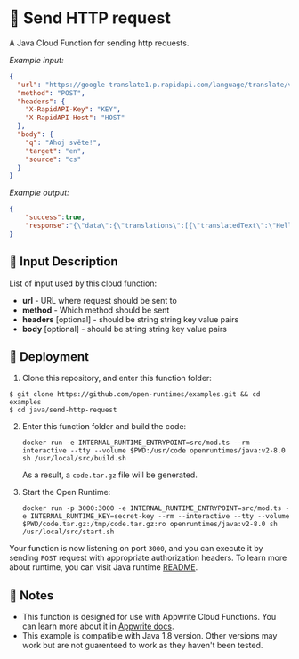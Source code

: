 # 📧 Send HTTP request

A Java Cloud Function for sending http requests.

_Example input:_

```json
{
  "url": "https://google-translate1.p.rapidapi.com/language/translate/v2",
  "method": "POST",
  "headers": {
    "X-RapidAPI-Key": "KEY",
    "X-RapidAPI-Host": "HOST"
  },
  "body": {
    "q": "Ahoj světe!",
    "target": "en",
    "source": "cs"
  }
}
```

_Example output:_

```json
{
    "success":true,
    "response":"{\"data\":{\"translations\":[{\"translatedText\":\"Hello world!\"}]}}"
}
```

## 📝 Input Description

List of input used by this cloud function:

* **url** - URL where request should be sent to 
* **method** - Which method should be sent
* **headers** [optional] - should be string string key value pairs
* **body** [optional] - should be string string key value pairs

## 🚀 Deployment

1. Clone this repository, and enter this function folder:

```
$ git clone https://github.com/open-runtimes/examples.git && cd examples
$ cd java/send-http-request
```

2. Enter this function folder and build the code:
   
   ```
   docker run -e INTERNAL_RUNTIME_ENTRYPOINT=src/mod.ts --rm --interactive --tty --volume $PWD:/usr/code openruntimes/java:v2-8.0 sh /usr/local/src/build.sh
   ```
   
   As a result, a `code.tar.gz` file will be generated.

3. Start the Open Runtime:
   
   ```
   docker run -p 3000:3000 -e INTERNAL_RUNTIME_ENTRYPOINT=src/mod.ts -e INTERNAL_RUNTIME_KEY=secret-key --rm --interactive --tty --volume $PWD/code.tar.gz:/tmp/code.tar.gz:ro openruntimes/java:v2-8.0 sh /usr/local/src/start.sh
   ```

Your function is now listening on port `3000`, and you can execute it by sending `POST` request with appropriate authorization headers. To learn more about runtime, you can visit Java runtime [README](https://github.com/open-runtimes/open-runtimes/tree/main/tests/java-8.0).

## 📝 Notes

- This function is designed for use with Appwrite Cloud Functions. You can learn more about it in [Appwrite docs](https://appwrite.io/docs/functions).
- This example is compatible with Java 1.8 version. Other versions may work but are not guarenteed to work as they haven't been tested.
